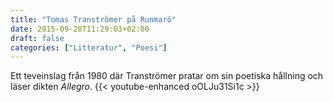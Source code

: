 ```yaml
---
title: "Tomas Tranströmer på Runmarö"
date: 2015-09-28T11:29:03+02:00
draft: false
categories: ["Litteratur", "Poesi"]
---
```


Ett teveinslag från 1980 där Tranströmer pratar om sin poetiska hållning och läser dikten *Allegro*. 
{{< youtube-enhanced oOLJu31Si1c >}}

<!--
> "The satisfaction, the pleasure, the comfort one takes in these poems comes from the way they seem to have preëxisted us. Or perhaps, to put it another way, the magic lies in their ability to present aspects of our selves long buried under manners, culture, and language. The poems remember us and, if we are perfectly still, give us a chance to catch sight of ourselves."

https://www.newyorker.com/books/page-turner/miracle-speech-the-poetry-of-tomas-transtromer?fbclid=IwAR2VzRVP2ivYY9-g1nuCq5Nyq0y3eItamdiaAea6szPeJly87e_056NSzEw

Vila i frid, Tomas Tranströmer (1931-2015).
https://tomastranstromer.us/category/video/
-->
